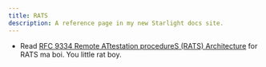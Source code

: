 ```yaml
---
title: RATS
description: A reference page in my new Starlight docs site.
---
```


- Read [RFC 9334 Remote ATtestation procedureS (RATS) Architecture](https://www.rfc-editor.org/rfc/rfc9334.pdf) for RATS ma boi. You little rat boy.
